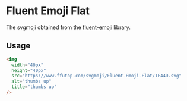 # Fluent Emoji Flat

The svgmoji obtained from the [fluent-emoji](https://github.com/microsoft/fluentui-emoji) library.

## Usage


```html
<img
  width="40px"
  height="40px"
  src="https://www.ffutop.com/svgmoji/Fluent-Emoji-Flat/1F44D.svg"
  alt="thumbs up"
  title="thumbs up"
/>
```
